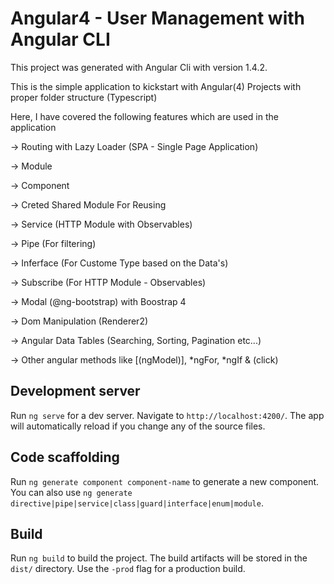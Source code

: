 # Angular4 - User Management with Angular CLI

This project was generated with Angular Cli with version 1.4.2.

This is the simple application to kickstart with Angular(4) Projects with proper folder structure (Typescript)

Here, I have covered the following features which are used in the application

-> Routing with Lazy Loader (SPA - Single Page Application)

-> Module

-> Component

-> Creted Shared Module For Reusing

-> Service (HTTP Module with Observables)

-> Pipe (For filtering)

-> Inferface (For Custome Type based on the Data's)

-> Subscribe (For HTTP Module - Observables)

-> Modal (@ng-bootstrap) with Boostrap 4

-> Dom Manipulation (Renderer2)

-> Angular Data Tables (Searching, Sorting, Pagination etc...)

-> Other angular methods like [(ngModel)], *ngFor, *ngIf & (click)


## Development server

Run `ng serve` for a dev server. Navigate to `http://localhost:4200/`. The app will automatically reload if you change any of the source files.

## Code scaffolding

Run `ng generate component component-name` to generate a new component. You can also use `ng generate directive|pipe|service|class|guard|interface|enum|module`.

## Build

Run `ng build` to build the project. The build artifacts will be stored in the `dist/` directory. Use the `-prod` flag for a production build.

